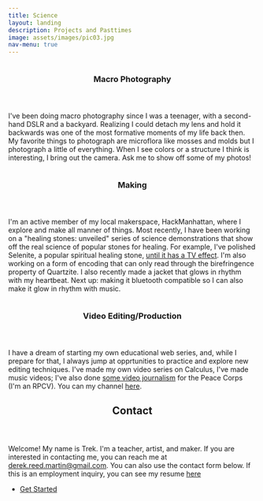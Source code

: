 ```yaml
---
title: Science
layout: landing
description: Projects and Pasttimes
image: assets/images/pic03.jpg
nav-menu: true
---
```


<!-- Main -->
<div id="main">

<!-- One -->

<!-- Two -->
<section id="two" class="spotlights">
	<section>
		<a href="generic.html" class="image">
			<img src="{% link assets/images/pic08.jpg %}" alt="" data-position="center center" />
		</a>
		<div class="content">
			<div class="inner">
				<header class="major">
					<h3>Macro Photography</h3>
				</header>
				<p>I've been doing macro photography since I was a teenager, with a second-hand DSLR and a backyard. Realizing I could detach my lens and hold it backwards was one of the most formative moments of my life back then. My favorite things to photograph are microflora like mosses and molds but I photograph a little of everything. When I see colors or a structure I think is interesting, I bring out the camera. Ask me to show off some of my photos!</p>
			</div>
		</div>
	</section>
	<section>
		<a href="generic.html" class="image">
			<img src="{% link assets/images/pic07.jpg %}" alt="" data-position="top center" />
		</a>
		<div class="content">
			<div class="inner">
				<header class="major">
					<h3>Making</h3>
				</header>
				<p>I'm an active member of my local makerspace, HackManhattan, where I explore and make all manner of things. Most recently, I have been working on a "healing stones: unveiled" series of science demonstrations that show off the real science of popular stones for healing. For example, I've polished Selenite, a popular spiritual healing stone, <a href="assets/images/selenite.jpg">until it has a TV effect</a>. I'm also working on a form of encoding that can only read through the birefringence property of Quartzite. I also recently made a jacket that glows in rhythm with my heartbeat.  Next up: making it bluetooth compatible so I can also make it glow in rhythm with music.</p>
			</div>
		</div>
	</section>
	<section>
		<a href="generic.html" class="image">
			<img src="{% link assets/images/pic04.jpg %}" alt="" data-position="25% 25%" />
		</a>
		<div class="content">
			<div class="inner">
				<header class="major">
					<h3>Video Editing/Production</h3>
				</header>
				<p>I have a dream of starting my own educational web series, and, while I prepare for that, I always jump at opprtunities to practice and explore new editing techniques. I've made my own video series on Calculus, I've made music videos; I've also done <a href="https://www.youtube.com/watch?v=-nfaOlJlYek">some video journalism</a> for the Peace Corps (I'm an RPCV). You can my channel <a href="https://www.youtube.com/user/treknique/videos">here</a>.</p>
			</div>
		</div>
	</section>
</section>

<!-- Three -->
<section id="three">
	<div class="inner">
		<header class="major">
			<h2>Contact</h2>
		</header>
		<p>Welcome! My name is Trek. I'm a teacher, artist, and maker. If you are interested in contacting me, you can reach me at <a href="mailto:derek.reed.martin@gmail.com">derek.reed.martin@gmail.com</a>. You can also use the contact form below. If this is an employment inquiry, you can see my resume <a href="assets/resume2022T.pdf">here</a></p>
		<ul class="actions">
			<li><a href="generic.html" class="button next scrollyFooter">Get Started</a></li>
		</ul>
	</div>
</section>

</div>
